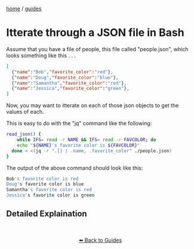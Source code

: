 
<p><a href="/">home</a> / <a href="/guides">guides</a></p>
<div class="rainbow-retro"></div>

# Itterate through a JSON file in Bash


Assume that you have a file of people, this file called "people.json", which looks something like this . . .

```JSON
[
  {"name":"Bob","favorite_color":"red"},
  {"name":"Doug","favorite_color":"blue"},
  {"name":"Samantha","favorite_color":"red"},
  {"name":"Jessica","favorite_color":"green"},
]

```

Now, you may want to itterate on each of those json objects to get the values of each. 

This is easy to do with the "jq" command like the following: 

```bash
read_json() {
	while IFS= read -r NAME && IFS= read -r FAVCOLOR; do
    echo "${NAME}'s favorite color is ${FAVCOLOR}"
  done < <(jq -r ".[] | .name, .favorite_color" ./people.json)
}
```

The output of the above command should look like this: 
```bash
Bob's favorite color is red
Doug's favorite color is blue
Samantha's favorite color is red
Jessica's favorite color is green
```
## Detailed Explaination


<p class="spacers"> <br /></p>
<div align="center" >
  <p>
    <a href="https://beau.sh/guides/">⬅️ Back to Guides</a>
  </p>
</div>
